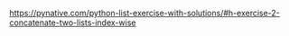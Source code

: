 
https://pynative.com/python-list-exercise-with-solutions/#h-exercise-2-concatenate-two-lists-index-wise